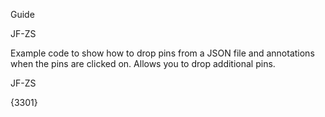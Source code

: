 Guide

JF-ZS

Example code to show how to drop pins from a JSON file and annotations when the pins are clicked on. Allows you to drop additional pins.

JF-ZS

{3301}
